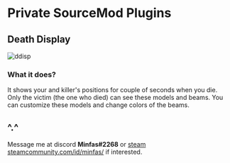 # Private SourceMod Plugins
## Death Display
![ddisp](https://i.imgur.com/4fQ3WKT.png)
### What it does?
It shows your and killer's positions for couple of seconds when you die. Only the victim (the one who died) can see these models and beams.
You can customize these models and change colors of the beams.

## ^.^
Message me at discord **Minfas#2268** or [steam steamcommunity.com/id/minfas/](https://steamcommunity.com/id/minfas/) if interested.

